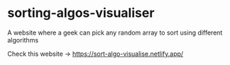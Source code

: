 # sorting-algos-visualiser
A website where a geek can pick any random array to sort using different algorithms

Check this website -> https://sort-algo-visualise.netlify.app/


